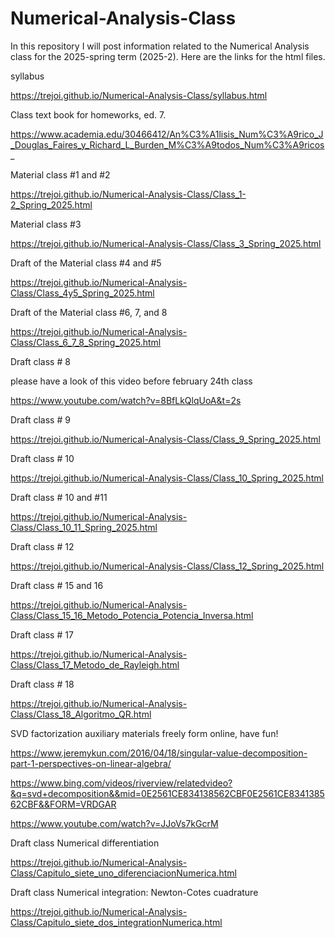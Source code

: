 # Numerical-Analysis-Class
In this repository I will post information related to the Numerical Analysis class for the 2025-spring term (2025-2).
Here are the links for the html files.

syllabus

https://trejoi.github.io/Numerical-Analysis-Class/syllabus.html

Class text book for homeworks, ed. 7.

https://www.academia.edu/30466412/An%C3%A1lisis_Num%C3%A9rico_J_Douglas_Faires_y_Richard_L_Burden_M%C3%A9todos_Num%C3%A9ricos_

Material class #1 and #2

https://trejoi.github.io/Numerical-Analysis-Class/Class_1-2_Spring_2025.html

Material class #3

https://trejoi.github.io/Numerical-Analysis-Class/Class_3_Spring_2025.html

Draft of the Material class #4 and #5

https://trejoi.github.io/Numerical-Analysis-Class/Class_4y5_Spring_2025.html

Draft of the Material class #6, 7, and 8

https://trejoi.github.io/Numerical-Analysis-Class/Class_6_7_8_Spring_2025.html

Draft class # 8

please have a look of this video before february 24th class

https://www.youtube.com/watch?v=8BfLkQlqUoA&t=2s

Draft class # 9

https://trejoi.github.io/Numerical-Analysis-Class/Class_9_Spring_2025.html

Draft class # 10

https://trejoi.github.io/Numerical-Analysis-Class/Class_10_Spring_2025.html

Draft class # 10 and #11

https://trejoi.github.io/Numerical-Analysis-Class/Class_10_11_Spring_2025.html

Draft class # 12

https://trejoi.github.io/Numerical-Analysis-Class/Class_12_Spring_2025.html


Draft class # 15 and 16

https://trejoi.github.io/Numerical-Analysis-Class/Class_15_16_Metodo_Potencia_Potencia_Inversa.html

Draft class # 17 

https://trejoi.github.io/Numerical-Analysis-Class/Class_17_Metodo_de_Rayleigh.html

Draft class # 18

https://trejoi.github.io/Numerical-Analysis-Class/Class_18_Algoritmo_QR.html

SVD factorization auxiliary materials freely form online, have fun! 

https://www.jeremykun.com/2016/04/18/singular-value-decomposition-part-1-perspectives-on-linear-algebra/

https://www.bing.com/videos/riverview/relatedvideo?&q=svd+decomposition&&mid=0E2561CE834138562CBF0E2561CE834138562CBF&&FORM=VRDGAR

https://www.youtube.com/watch?v=JJoVs7kGcrM

Draft class Numerical differentiation 

https://trejoi.github.io/Numerical-Analysis-Class/Capitulo_siete_uno_diferenciacionNumerica.html

Draft class Numerical integration: Newton-Cotes cuadrature 

https://trejoi.github.io/Numerical-Analysis-Class/Capitulo_siete_dos_integrationNumerica.html


   


